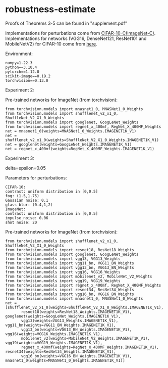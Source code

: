 # robustness-estimate
Proofs of Theorems 3-5 can be found in "supplement.pdf"

Implementations for perturbations come from [CIFAR-10-C(ImageNet-C)](https://github.com/hendrycks/robustness). Implementations for networks (VGG16, DenseNet121, ResNet101 and MobileNetV2) for CIFAR-10 come from [here](https://github.com/kuangliu/pytorch-cifar).

Environment:
```
numpy=1.22.3
python==3.10.4
pytorch==1.12.0
scikit-image==0.19.2
torchvision==0.13.0
```

Experiment 2:

Pre-trained networks for ImageNet (from torchvision):
```
from torchvision.models import mnasnet1_0, MNASNet1_0_Weights
from torchvision.models import shufflenet_v2_x1_0, ShuffleNet_V2_X1_0_Weights
from torchvision.models import googlenet, GoogLeNet_Weights
from torchvision.models import regnet_x_400mf, RegNet_X_400MF_Weights
net = mnasnet1_0(weights=MNASNet1_0_Weights.IMAGENET1K_V1)
net = shufflenet_v2_x1_0(weights=ShuffleNet_V2_X1_0_Weights.IMAGENET1K_V1)
net = googlenet(weights=GoogLeNet_Weights.IMAGENET1K_V1)
net = regnet_x_400mf(weights=RegNet_X_400MF_Weights.IMAGENET1K_V1)
```
Experiment 3:

delta=epsilon=0.05

Parameters for perturbations:
```
CIFAR-10:
contrast: uniform distribution in [0,0.5]
fog: (1.5,1.75)
Gaussian noise: 0.1
glass blur: (0.4,1,2)
ImageNet:
contrast: uniform distribution in [0,0.5]
impulse noise: 0.06
shot noise: 20
```

Pre-trained networks for ImageNet (from torchvision):
```
from torchvision.models import shufflenet_v2_x1_0, ShuffleNet_V2_X1_0_Weights
from torchvision.models import resnet18, ResNet18_Weights
from torchvision.models import googlenet, GoogLeNet_Weights
from torchvision.models import vgg13, VGG13_Weights
from torchvision.models import vgg11_bn, VGG11_BN_Weights
from torchvision.models import vgg13_bn, VGG13_BN_Weights
from torchvision.models import vgg16, VGG16_Weights
from torchvision.models import mobilenet_v2, MobileNet_V2_Weights
from torchvision.models import vgg19, VGG19_Weights
from torchvision.models import regnet_x_400mf, RegNet_X_400MF_Weights
from torchvision.models import resnet34, ResNet34_Weights
from torchvision.models import vgg16_bn, VGG16_BN_Weights
from torchvision.models import mnasnet1_0, MNASNet1_0_Weights
net = [shufflenet_v2_x1_0(weights=ShuffleNet_V2_X1_0_Weights.IMAGENET1K_V1),
       resnet18(weights=ResNet18_Weights.IMAGENET1K_V1), googlenet(weights=GoogLeNet_Weights.IMAGENET1K_V1),
       vgg13(weights=VGG13_Weights.IMAGENET1K_V1), vgg11_bn(weights=VGG11_BN_Weights.IMAGENET1K_V1),
       vgg13_bn(weights=VGG13_BN_Weights.IMAGENET1K_V1), vgg16(weights=VGG16_Weights.IMAGENET1K_V1),
       mobilenet_v2(weights=MobileNet_V2_Weights.IMAGENET1K_V1), vgg19(weights=VGG19_Weights.IMAGENET1K_V1),
       regnet_x_400mf(weights=RegNet_X_400MF_Weights.IMAGENET1K_V1), resnet34(weights=ResNet34_Weights.IMAGENET1K_V1),
       vgg16_bn(weights=VGG16_BN_Weights.IMAGENET1K_V1), mnasnet1_0(weights=MNASNet1_0_Weights.IMAGENET1K_V1)]
```
